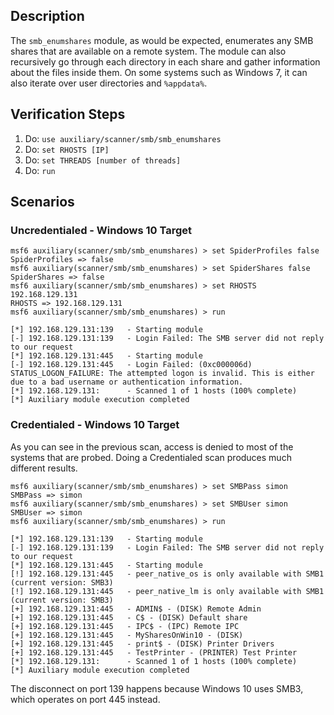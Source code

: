 ## Description

The `smb_enumshares` module, as would be expected, enumerates any SMB shares that are available on a remote system.
The module can also recursively go through each directory in each share and gather information about the files inside them.
On some systems such as Windows 7, it can also iterate over user directories and `%appdata%`.

## Verification Steps

1. Do: ```use auxiliary/scanner/smb/smb_enumshares```
2. Do: ```set RHOSTS [IP]```
3. Do: ```set THREADS [number of threads]```
4. Do: ```run```

## Scenarios

### Uncredentialed - Windows 10 Target

```
msf6 auxiliary(scanner/smb/smb_enumshares) > set SpiderProfiles false
SpiderProfiles => false
msf6 auxiliary(scanner/smb/smb_enumshares) > set SpiderShares false
SpiderShares => false
msf6 auxiliary(scanner/smb/smb_enumshares) > set RHOSTS 192.168.129.131
RHOSTS => 192.168.129.131
msf6 auxiliary(scanner/smb/smb_enumshares) > run

[*] 192.168.129.131:139   - Starting module
[-] 192.168.129.131:139   - Login Failed: The SMB server did not reply to our request
[*] 192.168.129.131:445   - Starting module
[-] 192.168.129.131:445   - Login Failed: (0xc000006d) STATUS_LOGON_FAILURE: The attempted logon is invalid. This is either due to a bad username or authentication information.
[*] 192.168.129.131:      - Scanned 1 of 1 hosts (100% complete)
[*] Auxiliary module execution completed
```

### Credentialed - Windows 10 Target

As you can see in the previous scan, access is denied to most of the systems that are probed.
Doing a Credentialed scan produces much different results.

```
msf6 auxiliary(scanner/smb/smb_enumshares) > set SMBPass simon
SMBPass => simon
msf6 auxiliary(scanner/smb/smb_enumshares) > set SMBUser simon
SMBUser => simon
msf6 auxiliary(scanner/smb/smb_enumshares) > run

[*] 192.168.129.131:139   - Starting module
[-] 192.168.129.131:139   - Login Failed: The SMB server did not reply to our request
[*] 192.168.129.131:445   - Starting module
[!] 192.168.129.131:445   - peer_native_os is only available with SMB1 (current version: SMB3)
[!] 192.168.129.131:445   - peer_native_lm is only available with SMB1 (current version: SMB3)
[+] 192.168.129.131:445   - ADMIN$ - (DISK) Remote Admin
[+] 192.168.129.131:445   - C$ - (DISK) Default share
[+] 192.168.129.131:445   - IPC$ - (IPC) Remote IPC
[+] 192.168.129.131:445   - MySharesOnWin10 - (DISK)
[+] 192.168.129.131:445   - print$ - (DISK) Printer Drivers
[+] 192.168.129.131:445   - TestPrinter - (PRINTER) Test Printer
[*] 192.168.129.131:      - Scanned 1 of 1 hosts (100% complete)
[*] Auxiliary module execution completed
```
The disconnect on port 139 happens because Windows 10 uses SMB3, which operates on port 445 instead.
